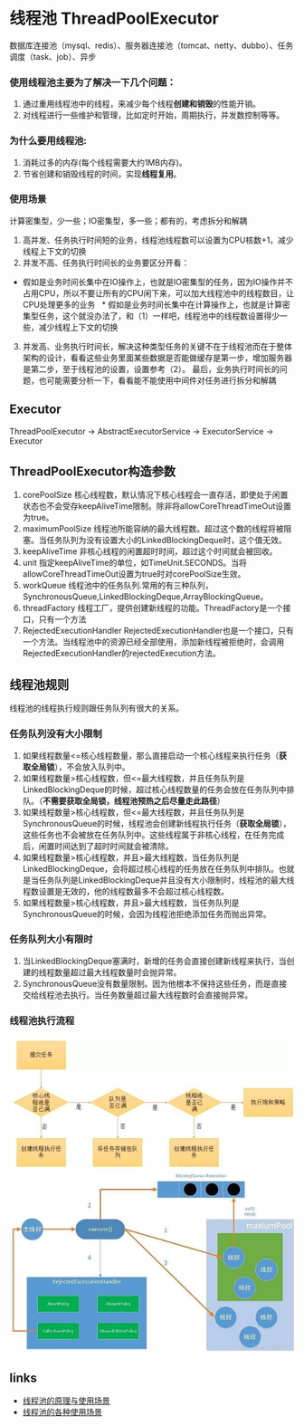 # 线程池 ThreadPoolExecutor
数据库连接池（mysql、redis）、服务器连接池（tomcat、netty、dubbo）、任务调度（task、job）、异步

### 使用线程池主要为了解决一下几个问题：
1. 通过重用线程池中的线程，来减少每个线程**创建和销毁**的性能开销。
2. 对线程进行一些维护和管理，比如定时开始，周期执行，并发数控制等等。

### 为什么要用线程池:
1. 消耗过多的内存(每个线程需要大约1MB内存)。
2. 节省创建和销毁线程的时间，实现**线程复用**。

### 使用场景
计算密集型，少一些；IO密集型，多一些；都有的，考虑拆分和解耦
1. 高并发、任务执行时间短的业务，线程池线程数可以设置为CPU核数+1，减少线程上下文的切换
2. 并发不高、任务执行时间长的业务要区分开看：
  * 假如是业务时间长集中在IO操作上，也就是IO密集型的任务，因为IO操作并不占用CPU，所以不要让所有的CPU闲下来，可以加大线程池中的线程数目，让CPU处理更多的业务
  * 假如是业务时间长集中在计算操作上，也就是计算密集型任务，这个就没办法了，和（1）一样吧，线程池中的线程数设置得少一些，减少线程上下文的切换
3. 并发高、业务执行时间长，解决这种类型任务的关键不在于线程池而在于整体架构的设计，看看这些业务里面某些数据是否能做缓存是第一步，增加服务器是第二步，至于线程池的设置，设置参考（2）。
  最后，业务执行时间长的问题，也可能需要分析一下，看看能不能使用中间件对任务进行拆分和解耦

## Executor
ThreadPoolExecutor -> AbstractExecutorService -> ExecutorService -> Executor

## ThreadPoolExecutor构造参数
1.	corePoolSize
	核心线程数，默认情况下核心线程会一直存活，即使处于闲置状态也不会受存keepAliveTime限制。除非将allowCoreThreadTimeOut设置为true。
2.	maximumPoolSize
	线程池所能容纳的最大线程数。超过这个数的线程将被阻塞。当任务队列为没有设置大小的LinkedBlockingDeque时，这个值无效。
3.	keepAliveTime
	非核心线程的闲置超时时间，超过这个时间就会被回收。
4.	unit
	指定keepAliveTime的单位，如TimeUnit.SECONDS。当将allowCoreThreadTimeOut设置为true时对corePoolSize生效。
5.	workQueue
	线程池中的任务队列.常用的有三种队列，SynchronousQueue,LinkedBlockingDeque,ArrayBlockingQueue。
6.	threadFactory
	线程工厂，提供创建新线程的功能。ThreadFactory是一个接口，只有一个方法
7.	RejectedExecutionHandler
	RejectedExecutionHandler也是一个接口，只有一个方法。当线程池中的资源已经全部使用，添加新线程被拒绝时，会调用RejectedExecutionHandler的rejectedExecution方法。
	
	
## 线程池规则
线程池的线程执行规则跟任务队列有很大的关系。
### 任务队列没有大小限制
1.	如果线程数量<=核心线程数量，那么直接启动一个核心线程来执行任务（**获取全局锁**），不会放入队列中。
2.	如果线程数量>核心线程数，但<=最大线程数，并且任务队列是LinkedBlockingDeque的时候，超过核心线程数量的任务会放在任务队列中排队。（**不需要获取全局锁，线程池预热之后尽量走此路径**）
3.	如果线程数量>核心线程数，但<=最大线程数，并且任务队列是SynchronousQueue的时候，线程池会创建新线程执行任务（**获取全局锁**），这些任务也不会被放在任务队列中。这些线程属于非核心线程，在任务完成后，闲置时间达到了超时时间就会被清除。
4.	如果线程数量>核心线程数，并且>最大线程数，当任务队列是LinkedBlockingDeque，会将超过核心线程的任务放在任务队列中排队。也就是当任务队列是LinkedBlockingDeque并且没有大小限制时，线程池的最大线程数设置是无效的，他的线程数最多不会超过核心线程数。
5.	如果线程数量>核心线程数，并且>最大线程数，当任务队列是SynchronousQueue的时候，会因为线程池拒绝添加任务而抛出异常。

### 任务队列大小有限时
1.	当LinkedBlockingDeque塞满时，新增的任务会直接创建新线程来执行，当创建的线程数量超过最大线程数量时会抛异常。
2.	SynchronousQueue没有数量限制。因为他根本不保持这些任务，而是直接交给线程池去执行。当任务数量超过最大线程数时会直接抛异常。

### 线程池执行流程
![threadpoolexecutor](../img/java-threadpoolexecutor-process.jpg) 
![threadpoolexecutor](../img/java-threadpoolexecutor.jpg) 

## links
* [线程池的原理与使用场景](https://www.cnblogs.com/kaffeetrinken/p/8548549.html)
* [线程池的各种使用场景](https://blog.csdn.net/qq_17045385/article/details/79820847 )



